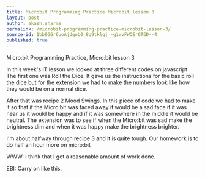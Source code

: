 ```yaml
---
title: Microbit Programming Practice Microbit lesson 3
layout: post
author: akash.sharma
permalink: /microbit-programming-practice-microbit-lesson-3/
source-id: 1bb9GGr6uoAjdqob0_8q9tklqj_-g1wvFWOEr6T6D--4
published: true
---
```

Micro:bit Programming Practice, Micro:bit lesson 3

In this week's IT lesson we looked at three different codes on javascript. The first one was Roll the Dice. It gave us the instructions for the basic roll the dice but for the extension we had to make the numbers look like how they would be on a normal dice. 

After that was recipe 2 Mood Swings. In this piece of code we had to make it so that if the Micro:bit was faced away it would be a sad face if it was near us it would be happy and if it was somewhere in the middle it would be neutral. The extension was to see if when the Micro:bit was sad make the brightness dim and when it was happy make the brightness brighter.

I'm about halfway through recipe 3 and it is quite tough. Our homework is to do half an hour more on micro:bit

WWW: I think that I got a reasonable amount of work done.

EBI: Carry on like this.

